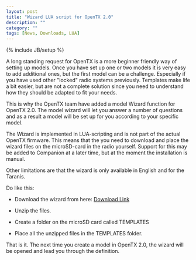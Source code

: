 ```yaml
---
layout: post
title: "Wizard LUA script for OpenTX 2.0"
description: ""
category: ""
tags: [News, Downloads, LUA]
---
```

{% include JB/setup %}

A long standing request for OpenTX is a more beginner friendly way of setting up models. Once you have set up one or two models it is very easy to add additional ones, but the first model can be a challenge. Especially if you have used other "locked" radio systems previously. Templates make life a bit easier, but are not a complete solution since you need to understand how they should be adapted to fit your needs.


This is why the OpenTX team have added a model Wizard function for OpenTX 2.0. The model wizard will let you answer a number of questions and as a result a model will be set up for you according to your specific model.


The Wizard is implemented in LUA-scripting and is not part of the actual OpenTX firmware. This means that the you need to download and place the wizard files on the microSD-card in the radio yourself. Support for this may be added to Companion at a later time, but at the moment the installation is manual.

Other limitations are that the wizard is only available in English and for the Taranis.

Do like this:

* Download the wizard from here: [Download Link](http://lua-20.open-tx.org/wizard.zip) 


* Unzip the files.


* Create a folder on the microSD card called TEMPLATES 


* Place all the unzipped files in the TEMPLATES folder.


That is it. The next time you create a model in OpenTX 2.0, the wizard will be opened and lead you through the definition.

